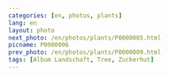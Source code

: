 ```yaml
---
categories: [en, photos, plants]
lang: en
layout: photo
next_photo: /en/photos/plants/P0000005.html
picname: P0000006
prev_photo: /en/photos/plants/P0000009.html
tags: [Album Landschaft, Tree, Zuckerhut]
---
```

